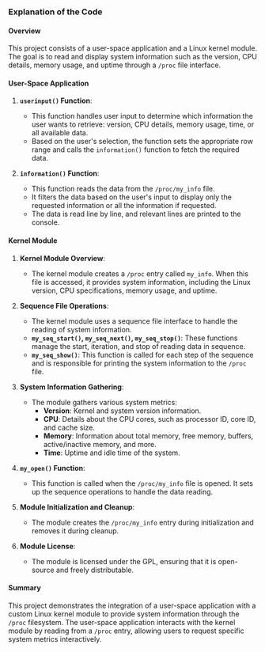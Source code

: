 ### Explanation of the Code

#### Overview

This project consists of a user-space application and a Linux kernel module. The goal is to read and display system information such as the version, CPU details, memory usage, and uptime through a `/proc` file interface.

#### User-Space Application

1. **`userinput()` Function**:
   - This function handles user input to determine which information the user wants to retrieve: version, CPU details, memory usage, time, or all available data. 
   - Based on the user's selection, the function sets the appropriate row range and calls the `information()` function to fetch the required data.

2. **`information()` Function**:
   - This function reads the data from the `/proc/my_info` file.
   - It filters the data based on the user's input to display only the requested information or all the information if requested.
   - The data is read line by line, and relevant lines are printed to the console.

#### Kernel Module

1. **Kernel Module Overview**:
   - The kernel module creates a `/proc` entry called `my_info`. When this file is accessed, it provides system information, including the Linux version, CPU specifications, memory usage, and uptime.

2. **Sequence File Operations**:
   - The kernel module uses a sequence file interface to handle the reading of system information.
   - **`my_seq_start()`, `my_seq_next()`, `my_seq_stop()`**: These functions manage the start, iteration, and stop of reading data in sequence.
   - **`my_seq_show()`**: This function is called for each step of the sequence and is responsible for printing the system information to the `/proc` file.

3. **System Information Gathering**:
   - The module gathers various system metrics:
     - **Version**: Kernel and system version information.
     - **CPU**: Details about the CPU cores, such as processor ID, core ID, and cache size.
     - **Memory**: Information about total memory, free memory, buffers, active/inactive memory, and more.
     - **Time**: Uptime and idle time of the system.

4. **`my_open()` Function**:
   - This function is called when the `/proc/my_info` file is opened. It sets up the sequence operations to handle the data reading.

5. **Module Initialization and Cleanup**:
   - The module creates the `/proc/my_info` entry during initialization and removes it during cleanup.

6. **Module License**:
   - The module is licensed under the GPL, ensuring that it is open-source and freely distributable.

#### Summary

This project demonstrates the integration of a user-space application with a custom Linux kernel module to provide system information through the `/proc` filesystem. The user-space application interacts with the kernel module by reading from a `/proc` entry, allowing users to request specific system metrics interactively.
